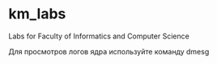 # km_labs
Labs for Faculty of Informatics and Computer Science

Для просмотров логов ядра используйте команду dmesg
